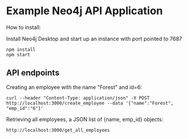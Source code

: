 # Example Neo4j API Application


How to install:

Install Neo4j Desktop and start up an instance with port pointed to 7687

```shell
npm install
npm start
```

## API endpoints

Creating an employee with the name "Forest" and id=6:
```
curl --header "Content-Type: application/json" -X POST http://localhost:3000/create_employee --data '{"name":"Forest", "emp_id":"6"}'
```

Retrieving all employees, a JSON list of {name, emp_id} objects:
```
http://localhost:3000/get_all_employees
```

